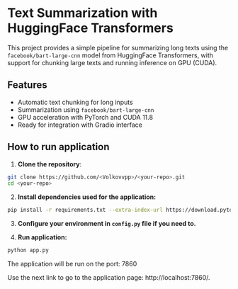 # Text Summarization with HuggingFace Transformers

This project provides a simple pipeline for summarizing long texts using the `facebook/bart-large-cnn` model from HuggingFace Transformers, with support for chunking large texts and running inference on GPU (CUDA).

## Features

- Automatic text chunking for long inputs
- Summarization using `facebook/bart-large-cnn`
- GPU acceleration with PyTorch and CUDA 11.8
- Ready for integration with Gradio interface


## How to run application

1. **Clone the repository**:

```bash
git clone https://github.com/<Volkovvpp>/<your-repo>.git
cd <your-repo>
```

2. **Install dependencies used for the application:**

```bash
pip install -r requirements.txt --extra-index-url https://download.pytorch.org/whl/cu121
```

3. **Configure your environment in `config.py` file if you need to.**

4. **Run application:**

```bash
python app.py
```

The application will be run on the port: 7860

Use the next link to go to the application page: http://localhost:7860/.